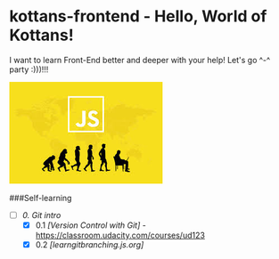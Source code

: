 # kottans-frontend - Hello, World of Kottans!
I want to learn Front-End better and deeper with your help! Let's go ^-^ party :)))!!!

![img](images/js.jpg)

###Self-learning

- [ ] *0. Git intro*
   - [X] 0.1 _[Version Control with Git]_ - https://classroom.udacity.com/courses/ud123
   - [X] 0.2 _[learngitbranching.js.org]_
